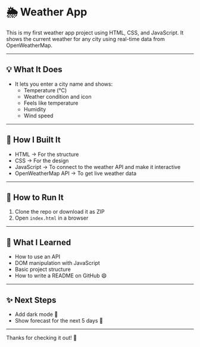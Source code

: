 # 🌦️ Weather App 

This is my first weather app project using HTML, CSS, and JavaScript. It shows the current weather for any city using real-time data from OpenWeatherMap.

---

## 💡 What It Does

- It lets you enter a city name and shows:
  - Temperature (°C)
  - Weather condition and icon
  - Feels like temperature
  - Humidity
  - Wind speed

---

## 🚀 How I Built It

- HTML → For the structure
- CSS → For the design
- JavaScript → To connect to the weather API and make it interactive
- OpenWeatherMap API → To get live weather data

---

## 🔧 How to Run It

1. Clone the repo or download it as ZIP
2. Open `index.html` in a browser

---

## 🧠 What I Learned

- How to use an API
- DOM manipulation with JavaScript
- Basic project structure
- How to write a README on GitHub 😄

---

## ✨ Next Steps

- Add dark mode 🌙
- Show forecast for the next 5 days 📅

---

Thanks for checking it out! 👋
